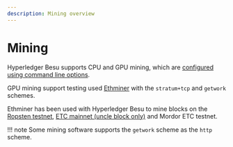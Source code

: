 ```yaml
---
description: Mining overview
---
```


# Mining

Hyperledger Besu supports CPU and GPU mining, which are
[configured using command line options](../HowTo/Configure/Configure-Mining.md).

GPU mining support testing used
[Ethminer](https://github.com/ethereum-mining/ethminer) with the
`stratum+tcp` and `getwork` schemes.

Ethminer has been used with Hyperledger Besu to mine blocks on the
[Ropsten testnet](https://ropsten.etherscan.io/address/0x2f14582947E292a2eCd20C430B46f2d27CFE213c#mine),
[ETC mainnet (uncle block only)](https://etc.tokenview.com/en/uncleblock/10555173)
and Mordor ETC testnet.

!!! note Some mining software supports the `getwork` scheme as the
`http` scheme.
